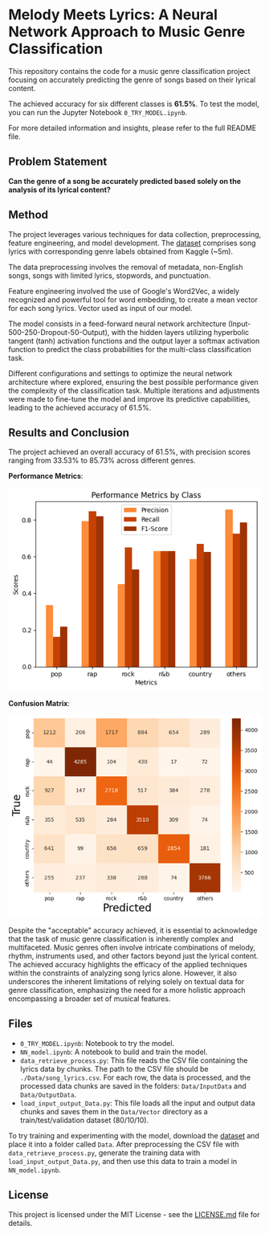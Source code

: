 # Melody Meets Lyrics: A Neural Network Approach to Music Genre Classification

This repository contains the code for a music genre classification project focusing on accurately predicting the genre of songs based on their lyrical content. 

The achieved accuracy for six different classes is **61.5%**. To test the model, you can run the Jupyter Notebook `0_TRY_MODEL.ipynb`.

For more detailed information and insights, please refer to the full README file.

## Problem Statement 
**Can the genre of a song be accurately
predicted based solely on the analysis of its
lyrical content?**

## Method

The project leverages various techniques for data collection, preprocessing, feature engineering, and model development. The [dataset](https://www.kaggle.com/datasets/carlosgdcj/genius-song-lyrics-with-language-information) comprises song lyrics with corresponding genre labels obtained from Kaggle (~5m). 

The data preprocessing involves the removal of metadata, non-English songs, songs with limited lyrics, stopwords, and punctuation. 

Feature engineering involved the use of Google's Word2Vec, a widely recognized and powerful tool for word embedding, to create a mean vector for each song lyrics. Vector used as input of our model.

The model consists in a feed-forward neural network architecture (Input-500-250-Dropout-50-Output), with the hidden layers utilizing hyperbolic tangent (tanh) activation functions and the output layer a softmax activation function to predict the class probabilities for the multi-class classification task.

Different configurations and settings to optimize the neural network architecture where explored, ensuring the best possible performance given the complexity of the classification task. Multiple iterations and adjustments were made to fine-tune the model and improve its predictive capabilities, leading to the achieved accuracy of 61.5%.

## Results and Conclusion

The project achieved an overall accuracy of 61.5%, with precision scores ranging from 33.53% to 85.73% across different genres. 

**Performance Metrics**:

![Performance Metrics Plot](Perf.png)

**Confusion Matrix**:

![Confusion Matrix](conf.png)

Despite the "acceptable" accuracy achieved, it is essential to acknowledge that the task of music genre classification is inherently complex and multifaceted. Music genres often involve intricate combinations of melody, rhythm, instruments used, and other factors beyond just the lyrical content. The achieved accuracy highlights the efficacy of the applied techniques within the constraints of analyzing song lyrics alone. However, it also underscores the inherent limitations of relying solely on textual data for genre classification, emphasizing the need for a more holistic approach encompassing a broader set of musical features.


## Files

- `0_TRY_MODEL.ipynb`: Notebook to try the model.
- `NN_model.ipynb`: A notebook to build and train the model.
- `data_retrieve_process.py`: This file reads the CSV file containing the lyrics data by chunks. The path to the CSV file should be `./Data/song_lyrics.csv`. For each row, the data is processed, and the processed data chunks are saved in the folders: `Data/InputData` and `Data/OutputData`.
- `load_input_output_Data.py`: This file loads all the input and output data chunks and saves them in the `Data/Vector` directory as a train/test/validation dataset (80/10/10). 

To try training and experimenting with the model, download the [dataset](https://www.kaggle.com/datasets/carlosgdcj/genius-song-lyrics-with-language-information) and place it into a folder called `Data`. After preprocessing the CSV file with `data_retrieve_process.py`, generate the training data with `load_input_output_Data.py`, and then use this data to train a model in `NN_model.ipynb`.


## License

This project is licensed under the MIT License - see the [LICENSE.md](LICENSE.md) file for details.
